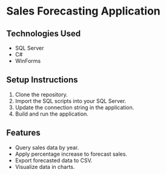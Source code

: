 # Sales Forecasting Application

## Technologies Used
- SQL Server
- C#
- WinForms

## Setup Instructions
1. Clone the repository.
2. Import the SQL scripts into your SQL Server.
3. Update the connection string in the application.
4. Build and run the application.

## Features
- Query sales data by year.
- Apply percentage increase to forecast sales.
- Export forecasted data to CSV.
- Visualize data in charts.
